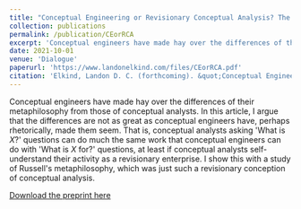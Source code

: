 ```yaml
---
title: "Conceptual Engineering or Revisionary Conceptual Analysis? The Case of Russell's Metaphilosophy Based on *Principia Mathematica*'s Logic"
collection: publications
permalink: /publication/CEorRCA
excerpt: 'Conceptual engineers have made hay over the differences of their metaphilosophy from those of conceptual analysts. In this article, I argue that the differences are not as great as conceptual engineers have, perhaps rhetorically, made them seem. That is, conceptual analysts asking 'What is *X*?' questions can do much the same work that conceptual engineers can do with 'What is *X* for?' questions, at least if conceptual analysts self-understand their activity as a revisionary enterprise. I show this with a study of Russell's metaphilosophy, which was just such a revisionary conception of conceptual analysis.'
date: 2021-10-01
venue: 'Dialogue'
paperurl: 'https://www.landonelkind.com/files/CEorRCA.pdf'
citation: 'Elkind, Landon D. C. (forthcoming). &quot;Conceptual Engineering or Revisionary Conceptual Analysis? The Case of Russell's Metaphilosophy Based on *Principia Mathematica*'s Logic.&quot; <i>Dialogue</i>.'
---
```

Conceptual engineers have made hay over the differences of their metaphilosophy from those of conceptual analysts. In this article, I argue that the differences are not as great as conceptual engineers have, perhaps rhetorically, made them seem. That is, conceptual analysts asking 'What is *X*?' questions can do much the same work that conceptual engineers can do with 'What is *X* for?' questions, at least if conceptual analysts self-understand their activity as a revisionary enterprise. I show this with a study of Russell's metaphilosophy, which was just such a revisionary conception of conceptual analysis. 

[Download the preprint here](https://www.landonelkind.com/files/CEorRCA.pdf)
